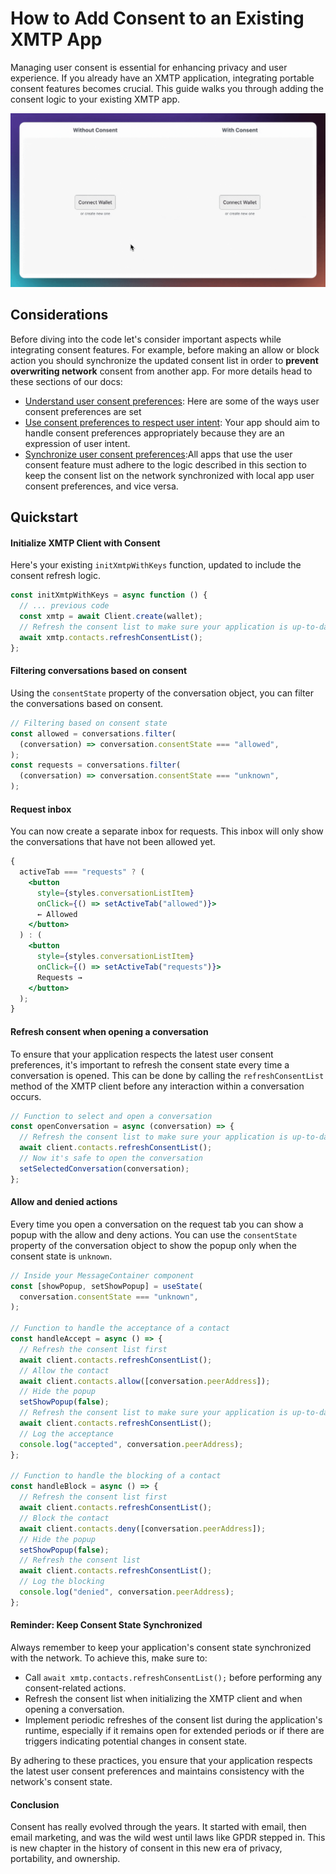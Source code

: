 # How to Add Consent to an Existing XMTP App

Managing user consent is essential for enhancing privacy and user experience. If you already have an XMTP application, integrating portable consent features becomes crucial. This guide walks you through adding the consent logic to your existing XMTP app.

![](video.gif)

## Considerations

Before diving into the code let's consider important aspects while integrating consent features. For example, before making an allow or block action you should synchronize the updated consent list in order to **prevent overwriting network** consent from another app. For more details head to these sections of our docs:

- [Understand user consent preferences](https://xmtp.org/docs/build/user-consent#understand-user-consent-preferences): Here are some of the ways user consent preferences are set
- [Use consent preferences to respect user intent](https://xmtp.org/docs/build/user-consent#use-consent-preferences-to-respect-user-intent): Your app should aim to handle consent preferences appropriately because they are an expression of user intent.
- [Synchronize user consent preferences](https://xmtp.org/docs/build/user-consent#synchronize-user-consent-preferences):All apps that use the user consent feature must adhere to the logic described in this section to keep the consent list on the network synchronized with local app user consent preferences, and vice versa.

## Quickstart

#### Initialize XMTP Client with Consent

Here's your existing `initXmtpWithKeys` function, updated to include the consent refresh logic.

```jsx
const initXmtpWithKeys = async function () {
  // ... previous code
  const xmtp = await Client.create(wallet);
  // Refresh the consent list to make sure your application is up-to-date with the network
  await xmtp.contacts.refreshConsentList();
};
```

#### Filtering conversations based on consent

Using the `consentState` property of the conversation object, you can filter the conversations based on consent.

```jsx
// Filtering based on consent state
const allowed = conversations.filter(
  (conversation) => conversation.consentState === "allowed",
);
const requests = conversations.filter(
  (conversation) => conversation.consentState === "unknown",
);
```

#### Request inbox

You can now create a separate inbox for requests. This inbox will only show the conversations that have not been allowed yet.

```jsx
{
  activeTab === "requests" ? (
    <button
      style={styles.conversationListItem}
      onClick={() => setActiveTab("allowed")}>
      ← Allowed
    </button>
  ) : (
    <button
      style={styles.conversationListItem}
      onClick={() => setActiveTab("requests")}>
      Requests →
    </button>
  );
}
```

#### Refresh consent when opening a conversation

To ensure that your application respects the latest user consent preferences, it's important to refresh the consent state every time a conversation is opened. This can be done by calling the `refreshConsentList` method of the XMTP client before any interaction within a conversation occurs.

```jsx
// Function to select and open a conversation
const openConversation = async (conversation) => {
  // Refresh the consent list to make sure your application is up-to-date with the network
  await client.contacts.refreshConsentList();
  // Now it's safe to open the conversation
  setSelectedConversation(conversation);
};
```

#### Allow and denied actions

Every time you open a conversation on the request tab you can show a popup with the allow and deny actions. You can use the `consentState` property of the conversation object to show the popup only when the consent state is `unknown`.

```jsx
// Inside your MessageContainer component
const [showPopup, setShowPopup] = useState(
  conversation.consentState === "unknown",
);

// Function to handle the acceptance of a contact
const handleAccept = async () => {
  // Refresh the consent list first
  await client.contacts.refreshConsentList();
  // Allow the contact
  await client.contacts.allow([conversation.peerAddress]);
  // Hide the popup
  setShowPopup(false);
  // Refresh the consent list to make sure your application is up-to-date with the network
  await client.contacts.refreshConsentList();
  // Log the acceptance
  console.log("accepted", conversation.peerAddress);
};

// Function to handle the blocking of a contact
const handleBlock = async () => {
  // Refresh the consent list first
  await client.contacts.refreshConsentList();
  // Block the contact
  await client.contacts.deny([conversation.peerAddress]);
  // Hide the popup
  setShowPopup(false);
  // Refresh the consent list
  await client.contacts.refreshConsentList();
  // Log the blocking
  console.log("denied", conversation.peerAddress);
};
```

#### Reminder: Keep Consent State Synchronized

Always remember to keep your application's consent state synchronized with the network. To achieve this, make sure to:

- Call `await xmtp.contacts.refreshConsentList();` before performing any consent-related actions.
- Refresh the consent list when initializing the XMTP client and when opening a conversation.
- Implement periodic refreshes of the consent list during the application's runtime, especially if it remains open for extended periods or if there are triggers indicating potential changes in consent state.

By adhering to these practices, you ensure that your application respects the latest user consent preferences and maintains consistency with the network's consent state.

#### Conclusion

Consent has really evolved through the years. It started with email, then email marketing, and was the wild west until laws like GPDR stepped in. This is new chapter in the history of consent in this new era of privacy, portability, and ownership.
